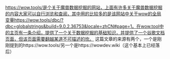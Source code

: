 https://wow.tools/是个关于魔兽数据挖掘的网站，上面有许多关于魔兽数据挖掘的内容大家可以自行浏览和查阅，其中用的比较多的是该网站中关于wow的全局变量https://wow.tools/dbc/?dbc=globalstrings&build=9.0.2.36753&locale=zhCN#page=1。在wow.tool中的主页有一条介绍，提供了一个关于数据挖掘的基础知识，并提供了一个谷歌文档页面，但该页面需要翻越某道不可描述的坎。
这篇文章的来源有两个，一个是刚刚提到的https://wow.tools/另一个是https://wowdev.wiki（这个基本上已经落后）
